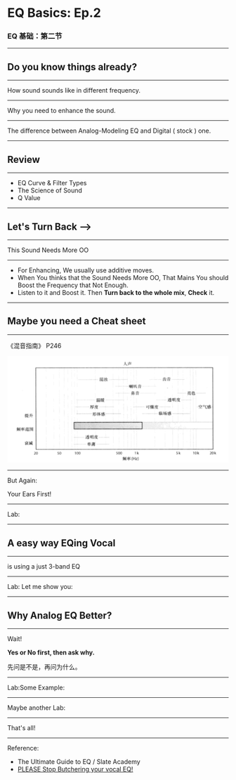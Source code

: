 # EQ Basics: Ep.2

### EQ 基础：第二节

-----

## Do you know things already?

----

How sound sounds like in different frequency.

----

Why you need to enhance the sound.

----

The difference between Analog-Modeling EQ and Digital ( stock ) one.

-----

## Review

----

- EQ Curve & Filter Types
- The Science of Sound
- Q Value

-----

## Let's Turn Back -->

-----

This Sound Needs More OO

----

- For Enhancing, We usually use additive moves.
- When You thinks that the Sound Needs More OO, That Mains You should Boost the Frequency that Not Enough.
- Listen to it and Boost it. Then **Turn back to the whole mix**, **Check** it.

-----

## Maybe you need a Cheat sheet

----

《混音指南》 P246

![Vocal](assets/img/vocal.png)

----

But Again:

Your Ears First!

-----

Lab:

-----

## A easy way EQing Vocal

----

is using a just 3-band EQ

----

Lab: Let me show you:

-----

## Why Analog EQ Better?

----

Wait! 

**Yes or No first, then ask why.**

先问是不是，再问为什么。

----

Lab:Some Example:

-----

Maybe another Lab:

-----

That's all!

-----

Reference:

- The Ultimate Guide to EQ / Slate Academy
- [PLEASE Stop Butchering your vocal EQ!](https://www.youtube.com/watch?v=2Gls252xwcc)


